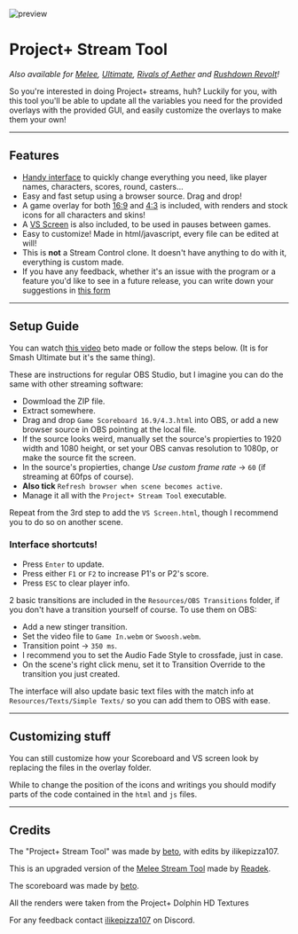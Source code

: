 ![preview](https://media.discordapp.net/attachments/913208498676973619/1018908761504612412/Untitled.png)

# Project+ Stream Tool
*Also available for [Melee](https://github.com/Readek/Melee-Stream-Tool), [Ultimate](https://github.com/pokeroby_beto/Ultimate-Stream-Tool), [Rivals of Aether](https://github.com/Readek/RoA-Stream-Tool) and [Rushdown Revolt](https://github.com/Readek/Rushdown-Revolt-Stream-Tool)!*

So you're interested in doing Project+ streams, huh? Luckily for you, with this tool you'll be able to update all the variables you need for the provided overlays with the provided GUI, and easily customize the overlays to make them your own! 

---

## Features
- [Handy interface](https://media.discordapp.net/attachments/913208498676973619/1018910167817007136/Untitled.png) to quickly change everything you need, like player names, characters, scores, round, casters...
- Easy and fast setup using a browser source. Drag and drop!
- A game overlay for both [16:9](https://pbs.twimg.com/media/E92NbjHWUAE0lxY?format=jpg&name=large) and [4:3](https://media.discordapp.net/attachments/913208498676973619/1018911365076897894/Screenshot_2022-09-12_10-49-02.png?width=1202&height=676) is included, with renders and stock icons for all characters and skins!
- A [VS Screen](https://media.discordapp.net/attachments/913208498676973619/1018915195709554748/Screenshot_2022-09-12_11-04-57.png?width=1202&height=676) is also included, to be used in pauses between games.
- Easy to customize! Made in html/javascript, every file can be edited at will!
- This is **not** a Stream Control clone. It doesn't have anything to do with it, everything is custom made.
- If you have any feedback, whether it's an issue with the program or a feature you'd like to see in a future release, you can write down your suggestions in [this form](https://forms.gle/2TLLcnd1nxtHohZs5)

---

## Setup Guide
You can watch [this video](https://www.youtube.com/watch?v=417QjymeOMk) beto made or follow the steps below. (It is for Smash Ultimate but it's the same thing).

These are instructions for regular OBS Studio, but I imagine you can do the same with other streaming software:
- Dowmload the ZIP file.
- Extract somewhere.
- Drag and drop `Game Scoreboard 16.9/4.3.html` into OBS, or add a new browser source in OBS pointing at the local file.
- If the source looks weird, manually set the source's propierties to 1920 width and 1080 height, or set your OBS canvas resolution to 1080p, or make the source fit the screen.
- In the source's propierties, change *Use custom frame rate* -> `60` (if streaming at 60fps of course).
- **Also tick** `Refresh browser when scene becomes active`.
- Manage it all with the `Project+ Stream Tool` executable.

Repeat from the 3rd step to add the `VS Screen.html`, though I recommend you to do so on another scene.

### Interface shortcuts!
- Press `Enter` to update.
- Press either `F1` or `F2` to increase P1's or P2's score.
- Press `ESC` to clear player info.

2 basic transitions are included in the `Resources/OBS Transitions` folder, if you don't have a transition yourself of course. To use them on OBS:
- Add a new stinger transition.
- Set the video file to `Game In.webm` or `Swoosh.webm`.
- Transition point -> `350 ms`.
- I recommend you to set the Audio Fade Style to crossfade, just in case.
- On the scene's right click menu, set it to Transition Override to the transition you just created.

The interface will also update basic text files with the match info at `Resources/Texts/Simple Texts/` so you can add them to OBS with ease.


---

## Customizing stuff

You can still customize how your Scoreboard and VS screen look by replacing the files in the overlay folder.

While to change the position of the icons and writings you should modify parts of the code contained in the `html` and `js` files.

---

## Credits

The "Project+ Stream Tool" was made by [beto](https://twitter.com/pokeroby_beto), with edits by ilikepizza107.

This is an upgraded version of the [Melee Stream Tool](https://github.com/Readek/Melee-Stream-Tool) made by [Readek](https://twitter.com/Readeku).

The scoreboard was made by [beto](https://twitter.com/pokeroby_beto). 

All the renders were taken from the Project+ Dolphin HD Textures

For any feedback contact [ilikepizza107](675031793686282276) on Discord.

